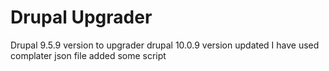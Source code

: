 # Drupal Upgrader

Drupal 9.5.9 version to upgrader drupal 10.0.9 version updated 
I have used complater json file added some script 
